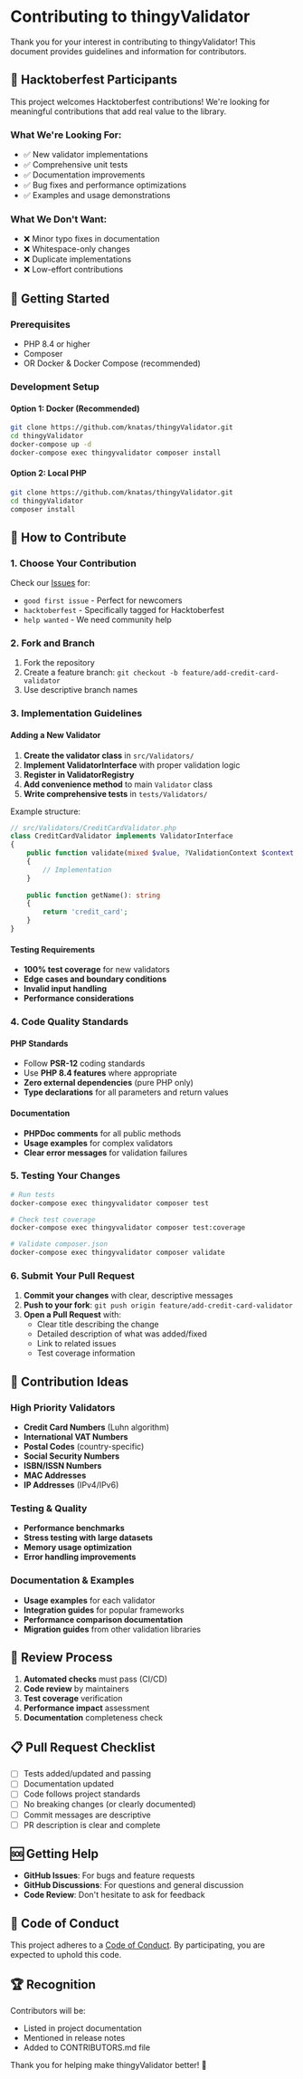 # Contributing to thingyValidator

Thank you for your interest in contributing to thingyValidator! This document provides guidelines and information for contributors.

## 🎯 Hacktoberfest Participants

This project welcomes Hacktoberfest contributions! We're looking for meaningful contributions that add real value to the library.

### What We're Looking For:
- ✅ New validator implementations
- ✅ Comprehensive unit tests
- ✅ Documentation improvements
- ✅ Bug fixes and performance optimizations
- ✅ Examples and usage demonstrations

### What We Don't Want:
- ❌ Minor typo fixes in documentation
- ❌ Whitespace-only changes
- ❌ Duplicate implementations
- ❌ Low-effort contributions

## 🚀 Getting Started

### Prerequisites
- PHP 8.4 or higher
- Composer
- OR Docker & Docker Compose (recommended)

### Development Setup

#### Option 1: Docker (Recommended)
```bash
git clone https://github.com/knatas/thingyValidator.git
cd thingyValidator
docker-compose up -d
docker-compose exec thingyvalidator composer install
```

#### Option 2: Local PHP
```bash
git clone https://github.com/knatas/thingyValidator.git
cd thingyValidator
composer install
```

## 📝 How to Contribute

### 1. Choose Your Contribution

Check our [Issues](https://github.com/knatas/thingyValidator/issues) for:
- `good first issue` - Perfect for newcomers
- `hacktoberfest` - Specifically tagged for Hacktoberfest
- `help wanted` - We need community help

### 2. Fork and Branch
1. Fork the repository
2. Create a feature branch: `git checkout -b feature/add-credit-card-validator`
3. Use descriptive branch names

### 3. Implementation Guidelines

#### Adding a New Validator
1. **Create the validator class** in `src/Validators/`
2. **Implement ValidatorInterface** with proper validation logic
3. **Register in ValidatorRegistry** 
4. **Add convenience method** to main `Validator` class
5. **Write comprehensive tests** in `tests/Validators/`

Example structure:
```php
// src/Validators/CreditCardValidator.php
class CreditCardValidator implements ValidatorInterface
{
    public function validate(mixed $value, ?ValidationContext $context = null): ValidationResult
    {
        // Implementation
    }
    
    public function getName(): string
    {
        return 'credit_card';
    }
}
```

#### Testing Requirements
- **100% test coverage** for new validators
- **Edge cases and boundary conditions**
- **Invalid input handling**
- **Performance considerations**

### 4. Code Quality Standards

#### PHP Standards
- Follow **PSR-12** coding standards
- Use **PHP 8.4 features** where appropriate
- **Zero external dependencies** (pure PHP only)
- **Type declarations** for all parameters and return values

#### Documentation
- **PHPDoc comments** for all public methods
- **Usage examples** for complex validators
- **Clear error messages** for validation failures

### 5. Testing Your Changes

```bash
# Run tests
docker-compose exec thingyvalidator composer test

# Check test coverage
docker-compose exec thingyvalidator composer test:coverage

# Validate composer.json
docker-compose exec thingyvalidator composer validate
```

### 6. Submit Your Pull Request

1. **Commit your changes** with clear, descriptive messages
2. **Push to your fork**: `git push origin feature/add-credit-card-validator`
3. **Open a Pull Request** with:
   - Clear title describing the change
   - Detailed description of what was added/fixed
   - Link to related issues
   - Test coverage information

## 🎨 Contribution Ideas

### High Priority Validators
- **Credit Card Numbers** (Luhn algorithm)
- **International VAT Numbers**
- **Postal Codes** (country-specific)
- **Social Security Numbers**
- **ISBN/ISSN Numbers**
- **MAC Addresses**
- **IP Addresses** (IPv4/IPv6)

### Testing & Quality
- **Performance benchmarks**
- **Stress testing with large datasets**
- **Memory usage optimization**
- **Error handling improvements**

### Documentation & Examples
- **Usage examples** for each validator
- **Integration guides** for popular frameworks
- **Performance comparison documentation**
- **Migration guides** from other validation libraries

## 🔄 Review Process

1. **Automated checks** must pass (CI/CD)
2. **Code review** by maintainers
3. **Test coverage** verification
4. **Performance impact** assessment
5. **Documentation** completeness check

## 📋 Pull Request Checklist

- [ ] Tests added/updated and passing
- [ ] Documentation updated
- [ ] Code follows project standards
- [ ] No breaking changes (or clearly documented)
- [ ] Commit messages are descriptive
- [ ] PR description is clear and complete

## 🆘 Getting Help

- **GitHub Issues**: For bugs and feature requests
- **GitHub Discussions**: For questions and general discussion
- **Code Review**: Don't hesitate to ask for feedback

## 📜 Code of Conduct

This project adheres to a [Code of Conduct](CODE_OF_CONDUCT.md). By participating, you are expected to uphold this code.

## 🏆 Recognition

Contributors will be:
- Listed in project documentation
- Mentioned in release notes
- Added to CONTRIBUTORS.md file

Thank you for helping make thingyValidator better! 🙏